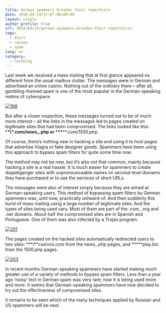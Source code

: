 ```yaml
---
title: German spammers broaden their repertoire
date: 2010-04-14T17:07:00+00:00
layout: single
author_profile: true
url: 2010/04/14/german-spammers-broaden-their-repertoire/
tags:
  - alert
  - review
  - spam
lang: en
category: 
  - techblog
---
```

Last week we received a mass mailing that at first glance appeared no different from the usual mailbox clutter. The messages were in German and advertised an online casino. Nothing out of the ordinary there – after all, gambling-themed spam is one of the most popular in the German-speaking realms of cyberspace.

[![199](http://lh6.ggpht.com/_vaUVXcmC3OI/S8Xuz0T1QLI/AAAAAAAAB7k/30gBjfuuyGw/199_thumb%5B2%5D.png?imgmax=800 "199")](http://lh6.ggpht.com/_vaUVXcmC3OI/S8XuwFNgKFI/AAAAAAAAB7g/ut9DBigtaW8/s1600-h/199%5B4%5D.png) 

But after a closer inspection, these messages turned out to be of much more interest – all the links in the messages led to pages created on legitimate sites that had been compromised. The links looked like this: \****\*\\*\*.com/news_.php or \*\*\*****.com/1500.php. 

Of course, there’s nothing new in hacking a site and using it to host pages that advertise Viagra or fake designer goods. Spammers have been using this approach to bypass spam filters for quite some time now. 

The method may not be new, but it’s also not that common, mainly because hacking a site is a real hassle. It is much easier for spammers to create doppelganger sites with unpronounceable names on second-level domains they have purchased or to use the services of short URLs. 

The messages were also of interest simply because they are aimed at German-speaking users. This method of bypassing spam filters by German spammers was, until now, practically unheard-of. And then suddenly this burst of mass mailing using a large number of legitimate sites. And the types of sites being used vary. Most of them are part of the .com, .org and .net domains. About half the compromised sites are in Spanish and Portuguese. One of them was also infected by a Trojan program. 

[![201](http://lh3.ggpht.com/_vaUVXcmC3OI/S8XvA8I2n2I/AAAAAAAAB7w/vrzTso5Rvf0/201_thumb%5B2%5D.png?imgmax=800 "201")](http://lh6.ggpht.com/_vaUVXcmC3OI/S8Xu68UR-jI/AAAAAAAAB7s/O1h55tnQ2LE/s1600-h/201%5B4%5D.png) 

The pages created on the hacked sites automatically redirected users to two sites: **\*\\*\*casinos.com from the news_.php pages, and \*\*\***play.biz from the 1500.php pages.

[![203](http://lh4.ggpht.com/_vaUVXcmC3OI/S8XvL70L1cI/AAAAAAAAB74/fih2RXdUYE0/203_thumb%5B2%5D.png?imgmax=800 "203")](http://lh6.ggpht.com/_vaUVXcmC3OI/S8XvFF5kFSI/AAAAAAAAB70/VA4f0ivNJgc/s1600-h/203%5B4%5D.png) 

In recent months German-speaking spammers have started making much greater use of a variety of methods to bypass spam filters. Less than a year ago ‘noisy’ text in German spam was very rare; now it is being used more and more. It seems that German-speaking spammers have now decided to try out the effectiveness of compromised sites. 

It remains to be seen which of the many techniques applied by Russian and US spammers will be next.